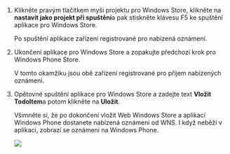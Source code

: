 
1. Klikněte pravým tlačítkem myši projektu pro Windows Store, klikněte na **nastavit jako projekt při spuštění**a pak stiskněte klávesu F5 ke spuštění aplikace pro Windows Store.
    
    Po spuštění aplikace zařízení registrované pro nabízená oznámení.

2. Ukončení aplikace pro Windows Store a zopakujte předchozí krok pro Windows Phone Store.

    V tomto okamžiku jsou obě zařízení registrované pro příjem nabízených oznámení.

3. Opětovné spuštění aplikace pro Windows Store a zadejte text **Vložit TodoItem**a potom klikněte na **Uložit**.

    Všimněte si, že po dokončení vložit Web Windows Store a aplikací Windows Phone dostanete nabízená oznámení od WNS. I když neběží v aplikaci, zobrazí se oznámení na Windows Phone.

    ![](./media/app-service-mobile-windows-universal-test-push/mobile-quickstart-push5-wp8.png)

